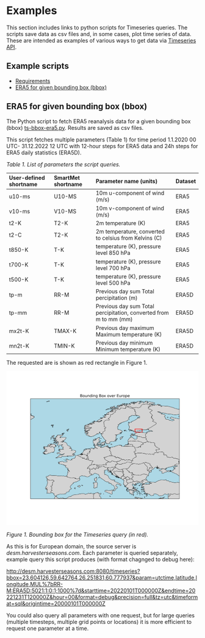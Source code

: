 # Examples

This section includes links to python scripts for Timeseries queries. The scripts save data as csv files and, in some cases, plot time series of data. These are intended as examples of various ways to get data via [Timeseries API](02_Timeseries.md). 

## Example scripts
- [Requirements](../xgb2-conda-env.yml)
- [ERA5 for given bounding box (bbox)](../examples/ts-bbox-era5.py)

## ERA5 for given bounding box (bbox)

The Python script to fetch ERA5 reanalysis data for a given bounding box (bbox) [ts-bbox-era5.py](../examples/ts-bbox-era5.py). Results are saved as csv files. 

This script fetches multiple parameters (Table 1) for time period 1.1.2020 00 UTC- 31.12.2022 12 UTC with 12-hour steps for ERA5 data and 24h steps for ERA5 daily statistics (ERA5D). 

*Table 1. List of parameters the script queries.*

|User-defined shortname| SmartMet shortname| Parameter name (units)| Dataset|
|:-|:-|:-|:-|
|u10-ms|U10-MS|10m u-component of wind (m/s)|ERA5|
|v10-ms|V10-MS|10m v-component of wind (m/s)|ERA5|
|t2-K|T2-K|2m temperature (K)|ERA5|
|t2-C|T2-K|2m temperature, converted to celsius from Kelvins (C)|ERA5|
|t850-K|T-K|temperature (K), pressure level 850 hPa|ERA5|
|t700-K|T-K|temperature (K), pressure level 700 hPa|ERA5|
|t500-K|T-K|temperature (K), pressure level 500 hPa|ERA5|
|tp-m|RR-M|Previous day sum Total percipitation (m)|ERA5D|
|tp-mm|RR-M|Previous day sum Total percipitation, converted from m to mm (mm)|ERA5D|
|mx2t-K|TMAX-K|Previous day maximum Maximum temperature (K)|ERA5D|
|mn2t-K|TMIN-K|Previous day minimum Minimum temperature (K)|ERA5D|

The requested are is shown as red rectangle in Figure 1. 

![figure 11](../Europe_bounding_box_map.png)

*Figure 1. Bounding box for the Timeseries query (in red).*

As this is for European domain, the source server is *desm.harvesterseasons.com*. Each parameter is queried separately, example query this script produces (with format chagnged to debug here): 

http://desm.harvesterseasons.com:8080/timeseries?bbox=23.604126,59.642764,26.251831,60.777937&param=utctime,latitude,longitude,MUL%7bRR-M:ERA5D:5021:1:0:1;1000%7d&starttime=20220101T000000Z&endtime=20221231T120000Z&hour=00&format=debug&precision=full&tz=utc&timeformat=sql&origintime=20000101T000000Z

You could also query all parameters with one request, but for large queries (multiple timesteps, multiple grid points or locations) it is more efficient to request one parameter at a time. 
